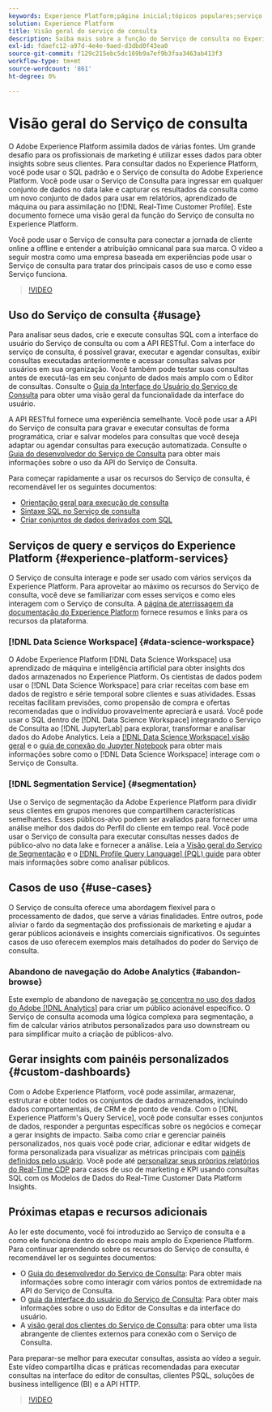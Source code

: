 ```yaml
---
keywords: Experience Platform;página inicial;tópicos populares;serviço de consulta;serviço de consulta;consulta
solution: Experience Platform
title: Visão geral do serviço de consulta
description: Saiba mais sobre a função do Serviço de consulta no Experience Platform.
exl-id: fdaefc12-a97d-4e4e-9aed-d3dbd0f43ea0
source-git-commit: f129c215ebc5dc169b9a7ef9b3faa3463ab413f3
workflow-type: tm+mt
source-wordcount: '861'
ht-degree: 0%

---
```


# Visão geral do Serviço de consulta

O Adobe Experience Platform assimila dados de várias fontes. Um grande desafio para os profissionais de marketing é utilizar esses dados para obter insights sobre seus clientes. Para consultar dados no Experience Platform, você pode usar o SQL padrão e o Serviço de consulta do Adobe Experience Platform. Você pode usar o Serviço de Consulta para ingressar em qualquer conjunto de dados no data lake e capturar os resultados da consulta como um novo conjunto de dados para usar em relatórios, aprendizado de máquina ou para assimilação no [!DNL Real-Time Customer Profile]. Este documento fornece uma visão geral da função do Serviço de consulta no Experience Platform.

Você pode usar o Serviço de consulta para conectar a jornada de cliente online a offline e entender a atribuição omnicanal para sua marca. O vídeo a seguir mostra como uma empresa baseada em experiências pode usar o Serviço de consulta para tratar dos principais casos de uso e como esse Serviço funciona.

>[!VIDEO](https://video.tv.adobe.com/v/29795?quality=12&learn=on)

## Uso do Serviço de consulta {#usage}

Para analisar seus dados, crie e execute consultas SQL com a interface do usuário do Serviço de consulta ou com a API RESTful.
Com a interface do serviço de consulta, é possível gravar, executar e agendar consultas, exibir consultas executadas anteriormente e acessar consultas salvas por usuários em sua organização. Você também pode testar suas consultas antes de executá-las em seu conjunto de dados mais amplo com o Editor de consultas. Consulte o [Guia da Interface do Usuário do Serviço de Consulta](ui/overview.md) para obter uma visão geral da funcionalidade da interface do usuário.

A API RESTful fornece uma experiência semelhante. Você pode usar a API do Serviço de consulta para gravar e executar consultas de forma programática, criar e salvar modelos para consultas que você deseja adaptar ou agendar consultas para execução automatizada. Consulte o [Guia do desenvolvedor do Serviço de Consulta](api/getting-started.md) para obter mais informações sobre o uso da API do Serviço de Consulta.

Para começar rapidamente a usar os recursos do Serviço de consulta, é recomendável ler os seguintes documentos:

- [Orientação geral para execução de consulta](./best-practices/writing-queries.md)
- [Sintaxe SQL no Serviço de consulta](./sql/syntax.md)
- [Criar conjuntos de dados derivados com SQL](./data-distiller/derived-datasets/create-derived-datasets-with-sql.md)

## Serviços de query e serviços do Experience Platform {#experience-platform-services}

O Serviço de consulta interage e pode ser usado com vários serviços da Experience Platform. Para aproveitar ao máximo os recursos do Serviço de consulta, você deve se familiarizar com esses serviços e como eles interagem com o Serviço de consulta. A [página de aterrissagem da documentação do Experience Platform](https://experienceleague.adobe.com/docs/experience-platform.html) fornece resumos e links para os recursos da plataforma.

### [!DNL Data Science Workspace] {#data-science-workspace}

O Adobe Experience Platform [!DNL Data Science Workspace] usa aprendizado de máquina e inteligência artificial para obter insights dos dados armazenados no Experience Platform. Os cientistas de dados podem usar o [!DNL Data Science Workspace] para criar receitas com base em dados de registro e série temporal sobre clientes e suas atividades. Essas receitas facilitam previsões, como propensão de compra e ofertas recomendadas que o indivíduo provavelmente apreciará e usará. Você pode usar o SQL dentro de [!DNL Data Science Workspace] integrando o Serviço de Consulta ao [!DNL JupyterLab] para explorar, transformar e analisar dados do Adobe Analytics. Leia a [[!DNL Data Science Workspace] visão geral](../data-science-workspace/home.md) e o [guia de conexão do Jupyter Notebook](./clients/jupyter-notebook.md) para obter mais informações sobre como o [!DNL Data Science Workspace] interage com o Serviço de Consulta.

### [!DNL Segmentation Service] {#segmentation}

Use o Serviço de segmentação da Adobe Experience Platform para dividir seus clientes em grupos menores que compartilhem características semelhantes. Esses públicos-alvo podem ser avaliados para fornecer uma análise melhor dos dados do Perfil do cliente em tempo real. Você pode usar o Serviço de consulta para executar consultas nesses dados de público-alvo no data lake e fornecer a análise. Leia a [Visão geral do Serviço de Segmentação](../segmentation/home.md) e o [[!DNL Profile Query Language] (PQL) guide](../segmentation/pql/overview.md) para obter mais informações sobre como analisar públicos.

## Casos de uso {#use-cases}

O Serviço de consulta oferece uma abordagem flexível para o processamento de dados, que serve a várias finalidades. Entre outros, pode aliviar o fardo da segmentação dos profissionais de marketing e ajudar a gerar públicos acionáveis e insights comerciais significativos. Os seguintes casos de uso oferecem exemplos mais detalhados do poder do Serviço de consulta.

### Abandono de navegação do Adobe Analytics {#abandon-browse}

Este exemplo de abandono de navegação [se concentra no uso dos dados do Adobe [!DNL Analytics]](./use-cases/abandoned-browse.md) para criar um público acionável específico. O Serviço de consulta acomoda uma lógica complexa para segmentação, a fim de calcular vários atributos personalizados para uso downstream ou para simplificar muito a criação de públicos-alvo.

## Gerar insights com painéis personalizados {#custom-dashboards}

Com o Adobe Experience Platform, você pode assimilar, armazenar, estruturar e obter todos os conjuntos de dados armazenados, incluindo dados comportamentais, de CRM e de ponto de venda. Com o [!DNL Experience Platform's Query Service], você pode consultar esses conjuntos de dados, responder a perguntas específicas sobre os negócios e começar a gerar insights de impacto. Saiba como criar e gerenciar painéis personalizados, nos quais você pode criar, adicionar e editar widgets de forma personalizada para visualizar as métricas principais com [painéis definidos pelo usuário](../dashboards/standard-dashboards.md). Você pode até [personalizar seus próprios relatórios do Real-Time CDP](../dashboards/data-models/cdp-insights-data-model-b2c.md) para casos de uso de marketing e KPI usando consultas SQL com os Modelos de Dados do Real-Time Customer Data Platform Insights.

## Próximas etapas e recursos adicionais

Ao ler este documento, você foi introduzido ao Serviço de consulta e a como ele funciona dentro do escopo mais amplo do Experience Platform. Para continuar aprendendo sobre os recursos do Serviço de consulta, é recomendável ler os seguintes documentos:

- O [Guia do desenvolvedor do Serviço de Consulta](api/getting-started.md): Para obter mais informações sobre como interagir com vários pontos de extremidade na API do Serviço de Consulta.
- O [guia da interface do usuário do Serviço de Consulta](ui/overview.md): Para obter mais informações sobre o uso do Editor de Consultas e da interface do usuário.
- A [visão geral dos clientes do Serviço de Consulta](clients/overview.md): para obter uma lista abrangente de clientes externos para conexão com o Serviço de Consulta.

Para preparar-se melhor para executar consultas, assista ao vídeo a seguir. Este vídeo compartilha dicas e práticas recomendadas para executar consultas na interface do editor de consultas, clientes PSQL, soluções de business intelligence (BI) e a API HTTP.

>[!VIDEO](https://video.tv.adobe.com/v/29811?quality=12&learn=on)
